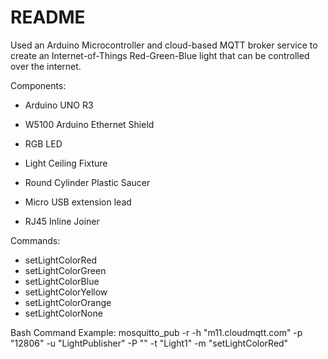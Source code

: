 # README #

Used an Arduino Microcontroller and cloud-based MQTT broker service to create an Internet-of-Things Red-Green-Blue light that can be controlled over the internet.



Components:

- Arduino UNO R3

- W5100 Arduino Ethernet Shield

- RGB LED

- Light Ceiling Fixture

- Round Cylinder Plastic Saucer

- Micro USB extension lead

- RJ45 Inline Joiner

Commands:
- setLightColorRed
- setLightColorGreen
- setLightColorBlue
- setLightColorYellow
- setLightColorOrange
- setLightColorNone

Bash Command Example:
mosquitto_pub -r -h "m11.cloudmqtt.com" -p "12806" -u "LightPublisher" -P "<Password>" -t "Light1" -m "setLightColorRed"﻿